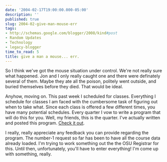 ```yaml
---
date: '2004-02-17T19:00:00.000-05:00'
description: ''
published: true
slug: 2004-02-give-man-mouse-err
tags:
- http://schemas.google.com/blogger/2008/kind#post
- Random Updates
- Technology
- legacy-blogger
time_to_read: 5
title: give a man a mouse... err.
---
```


So I think we've got the mouse situation under control. We're not really sure what happened. Jon and I only really caught one and there were definately several of them. Maybe they ate all the poison, politely went outside, and buried themselves before they died. That would be ideal.

Anyhow, moving on. This past week I scheduled for classes. Everything I schedule for classes I am faced with the cumbersome task of figuring out when to take what. Since each class is offered a few different times, you have many potential schedules. Every quarter I vow to write a program that will do this for you. Well, my friends, this is the quarter. I've actually written and posted this program. [Check it out](scheduler/).

I really, really appreciate any feedback you can provide regarding the program. The number-1 request so far has been to have all the course data already loaded. I'm trying to work something out the the OSU Registrar for this. Until then, unfortunately, you'll have to enter everything! I'm come up with something, really.
